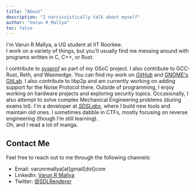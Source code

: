 ```yaml
---
title: "About"
description: "I narcissistically talk about myself"
author: "Varun R Mallya"
toc: false
---
```


I'm Varun R Mallya, a UG student at IIT Roorkee.  
I work on a variety of things, but you’ll usually find me messing around with programs written in C, C++, or Rust.

I contribute to [_sysprof_](https://gitlab.gnome.org/GNOME/sysprof) as part of my GSoC project. I also contribute to GCC-Rust, Reth, and Wasmedge.
You can find my work on [_GitHub_](https://github.com/varun-r-mallya) and [GNOME's GitLab](https://gitlab.gnome.org/varunrmallya). I also contribute to libp2p and am currently working on adding support for the Noise Protocol there.
Outside of programming, I enjoy working on hardware projects and exploring security topics. Occasionally, I also attempt to solve complex Mechanical Engineering problems (during exams lol).
I'm a developer at [_SDSLabs_](https://sdslabs.co), where I build new tools and maintain old ones.
I sometimes dabble in CTFs, mostly focusing on reverse engineering (though I’m still learning).  
Oh, and I read a lot of manga.

## Contact Me

Feel free to reach out to me through the following channels:

- Email: varunrmallya[at]gmail[dot]com
- LinkedIn: [Varun R Mallya](https://www.linkedin.com/in/varun-r-mallya/)
- Twitter: [@SDLRenderer](https://x.com/SDLRenderer)
